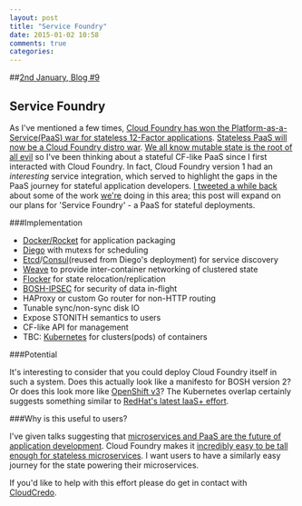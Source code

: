```yaml
---
layout: post
title: "Service Foundry"
date: 2015-01-02 10:58
comments: true
categories: 
---
```


##[2nd January, Blog #9](http://blog.hatofmonkeys.com/blog/2014/12/25/the-twelve-blogs-of-christmas/)

## Service Foundry

As I've mentioned a few times, [Cloud Foundry has won the Platform-as-a-Service(PaaS) war for stateless 12-Factor applications](https://twitter.com/swardley/status/527680598543187968). [Stateless PaaS will now be a Cloud Foundry distro war](http://blog.hatofmonkeys.com/blog/2014/12/30/paasaap-and-the-distro-wars/). [We all know mutable state is the root of all evil](http://blog.hatofmonkeys.com/blog/2015/01/01/mutable-state/) so I've been thinking about a stateful CF-like PaaS since I first interacted with Cloud Foundry. In fact, Cloud Foundry version 1 had an *interesting* service integration, which served to highlight the gaps in the PaaS journey for stateful application developers. [I tweeted a while back](https://twitter.com/hatofmonkeys/status/511856493512392704) about some of the work [we're](http://www.cloudcredo.com/) doing in this area; this post will expand on our plans for 'Service Foundry' - a PaaS for stateful deployments.

###Implementation

- [Docker/Rocket](http://blog.hatofmonkeys.com/blog/2014/12/03/docker/) for application packaging
- [Diego](https://github.com/cloudfoundry-incubator/diego-release) with mutexs for scheduling
- [Etcd](https://github.com/coreos/etcd)/[Consul](https://consul.io/)(reused from Diego's deployment) for service discovery
- [Weave](https://github.com/zettio/weave) to provide inter-container networking of clustered state
- [Flocker](https://github.com/clusterhq/flocker) for state relocation/replication
- [BOSH-IPSEC](https://github.com/CloudCredo/bosh-ipsec) for security of data in-flight
- HAProxy or custom Go router for non-HTTP routing
- Tunable sync/non-sync disk IO
- Expose STONITH semantics to users
- CF-like API for management
- TBC: [Kubernetes](https://github.com/CloudCredo/kubernetes-release) for clusters(pods) of containers

###Potential

It's interesting to consider that you could deploy Cloud Foundry itself in such a system. Does this actually look like a manifesto for BOSH version 2? Or does this look more like [OpenShift v3](https://github.com/openshift/origin)? The Kubernetes overlap certainly suggests something similar to [RedHat's latest IaaS+ effort](https://blog.openshift.com/announcing-openshift-origin-3/).

###Why is this useful to users?

I've given talks suggesting that [microservices and PaaS are the future of application development](http://gotocon.com/berlin-2014/presentation/Simple%20Scalability%20-%20Microservices%20on%20PaaS). Cloud Foundry makes it [incredibly easy to be tall enough for stateless microservices](http://martinfowler.com/bliki/MicroservicePrerequisites.html). I want users to have a similarly easy journey for the state powering their microservices.

If you'd like to help with this effort please do get in contact with [CloudCredo](http://www.cloudcredo.com/contact-us/).
